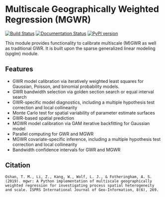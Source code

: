 **M**ultiscale **G**eographically **W**eighted **R**egression (MGWR)
=======================================

[![Build Status](https://travis-ci.org/pysal/mgwr.svg?branch=master)](https://travis-ci.org/pysal/mgwr)
[![Documentation Status](https://readthedocs.org/projects/mgwr/badge/?version=latest)](https://mgwr.readthedocs.io/en/latest/?badge=latest)
[![PyPI version](https://badge.fury.io/py/mgwr.svg)](https://badge.fury.io/py/mgwr)

This module provides functionality to calibrate multiscale (M)GWR as well as traditional GWR. It is
built upon the sparse generalized linear modeling (spglm) module. 

Features
--------

- GWR model calibration via iteratively weighted least squares for Gaussian,
  Poisson, and binomial probability models.
- GWR bandwidth selection via golden section search or equal interval search
- GWR-specific model diagnostics, including a multiple hypothesis test
  correction and local collinearity
- Monte Carlo test for spatial variability of parameter estimate surfaces
- GWR-based spatial prediction
- MGWR model calibration via GAM iterative backfitting for Gaussian model
- Parallel computing for GWR and MGWR
- MGWR covariate-specific inference, including a multiple hypothesis test
  correction and local collinearity 
- Bandwidth confidence intervals for GWR and MGWR

Citation
--------
```
Oshan, T. M., Li, Z., Kang, W., Wolf, L. J., & Fotheringham, A. S. (2019). mgwr: A Python implementation of multiscale geographically weighted regression for investigating process spatial heterogeneity and scale. ISPRS International Journal of Geo-Information, 8(6), 269.
```
  
